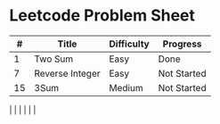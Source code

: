 # Leetcode Problem Sheet

| #  | Title           | Difficulty  | Progress    |
| --- | --- | --- | --- |
| 1  | Two Sum         | Easy        | Done        |
| 7  | Reverse Integer | Easy        | Not Started |
| 15 | 3Sum            | Medium      | Not Started |
|
|
|
|
|
|